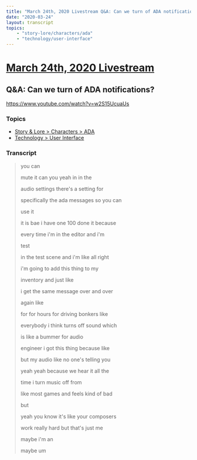 ```yaml
---
title: "March 24th, 2020 Livestream Q&A: Can we turn of ADA notifications?"
date: "2020-03-24"
layout: transcript
topics:
    - "story-lore/characters/ada"
    - "technology/user-interface"
---
```

# [March 24th, 2020 Livestream](../2020-03-24.md)
## Q&A: Can we turn of ADA notifications?
https://www.youtube.com/watch?v=w2S15UcuaUs

### Topics
* [Story & Lore > Characters > ADA](../topics/story-lore/characters/ada.md)
* [Technology > User Interface](../topics/technology/user-interface.md)

### Transcript

> you can
>
> mute it can you yeah in in the
>
> audio settings there's a setting for
>
> specifically the ada messages so you can
>
> use it
>
> it is bae i have one 100 done it because
>
> every time i'm in the editor and i'm
>
> test
>
> in the test scene and i'm like all right
>
> i'm going to add this thing to my
>
> inventory and just like
>
> i get the same message over and over
>
> again like
>
> for for hours for driving bonkers like
>
> everybody i think turns off sound which
>
> is like a bummer for audio
>
> engineer i got this thing because like
>
> but my audio like no one's telling you
>
> yeah yeah because we hear it all the
>
> time i turn music off from
>
> like most games and feels kind of bad
>
> but
>
> yeah you know it's like your composers
>
> work really hard but that's just me
>
> maybe i'm an
>
> maybe um
>
